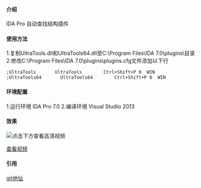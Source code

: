
#### 介绍

IDA Pro 自动查找结构插件

#### 使用方法

1.复制UltraTools.dll和UltraTools64.dll至C:\Program Files\IDA 7.0\plugins\目录
2.修改C:\Program Files\IDA 7.0\plugins\plugins.cfg文件添加以下行
```
;UltraTools       UltraTools        Ctrl+Shift+P 0  WIN
;UltraTools64       UltraTools64        Ctrl+Shift+P 0  WIN
```
#### 环境配置

1.运行环境 IDA Pro 7.0 
2.编译环境 Visual Studio 2013

#### 效果
![点击下方查看高清视频](https://i.imgur.com/AJ74xhq.gif)

[查看视频](https://gitee.com/cbwang505/UltraTools/raw/master/findstruct.mp4)

#### 引用
[git地址](https://gitee.com/cbwang505/UltraTools/)